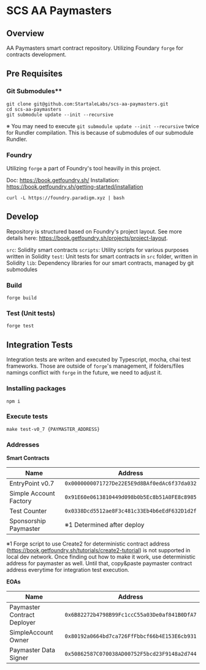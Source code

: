 # SCS AA Paymasters

## Overview

AA Paymasters smart contract repository.
Utilizing Foundary `forge` for contracts development.

## Pre Requisites

### Git Submodules\*\*

```
git clone git@github.com:StartaleLabs/scs-aa-paymasters.git
cd scs-aa-paymasters
git submodule update --init --recursive
```

※ You may need to execute `git submodule update --init --recursive` twice for Rundler compilation. This is because of submodules of our submodule Rundler.

### Foundry

Utilizing `forge` a part of Foundry's tool heavilly in this project.

Doc: https://book.getfoundry.sh/
Installation: https://book.getfoundry.sh/getting-started/installation

```
curl -L https://foundry.paradigm.xyz | bash
```

## Develop

Repository is structured based on Foundry's project layout.
See more details here: https://book.getfoundry.sh/projects/project-layout.

`src`: Solidity smart contracts
`scripts`: Utility scripts for various purposes written in Solidity
`test`: Unit tests for smart contracts in `src` folder, written in Solidity
`lib`: Dependency libraries for our smart contracts, managed by git submodules

### Build

```
forge build
```

### Test (Unit tests)

```
forge test
```

## Integration Tests

Integration tests are writen and executed by Typescript, mocha, chai test frameworks.
Those are outside of `forge`'s management, if folders/files namings conflict with `forge` in the future, we need to adjust it.

### Installing packages

```
npm i
```

### Execute tests

```
make test-v0_7 {PAYMASTER_ADDRESS}
```

### Addresses

**Smart Contracts**

| Name                   | Address                                      |
| ---------------------- | -------------------------------------------- |
| EntryPoint v0.7        | `0x0000000071727De22E5E9d8BAf0edAc6f37da032` |
| Simple Account Factory | `0x91E60e0613810449d098b0b5Ec8b51A0FE8c8985` |
| Test Counter           | `0x0338Dcd5512ae8F3c481c33Eb4b6eEdF632D1d2f` |
| Sponsorship Paymaster  | ※1 Determined after deploy                   |

※1 Forge script to use Create2 for deterministic contract address (https://book.getfoundry.sh/tutorials/create2-tutorial) is not supported in local dev network. Once finding out how to make it work, use deterministic address for paymaster as well. Until that, copy&paste paymaster contract address everytime for integration test execution.

**EOAs**

| Name                        | Address                                      |
| --------------------------- | -------------------------------------------- |
| Paymaster Contract Deployer | `0x6B82272b4798B99Fc1ccC55a03De0af841B0DfA7` |
| SimpleAccount Owner         | `0x80192a0664bd7ca726FfFbbcf66b4E153E6cb931` |
| Paymaster Data Signer       | `0x50862587C070038AD00752F5bcd23F9148a2d744` |
